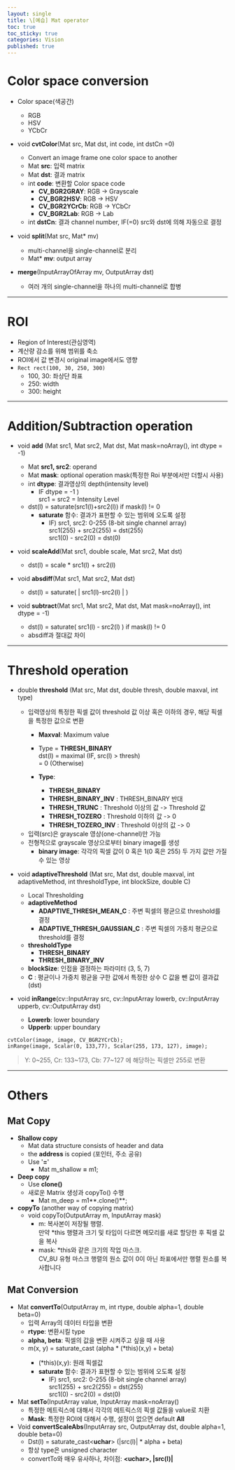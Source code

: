 ```yaml
---
layout: single
title: \[예습] Mat operator
toc: true
toc_sticky: true
categories: Vision
published: true
---
```


# Color space conversion

* Color space(색공간)
    * RGB
    * HSV
    * YCbCr
* void **cvtColor**(Mat src, Mat dst, int code, int dstCn =0)
    * Convert an image frame one color space to another
    * Mat **src**: 입력 matrix
    * Mat **dst**: 결과 matrix
    * int **code**: 변환할 Color space code
        * **CV_BGR2GRAY**: RGB -> Grayscale
        * **CV_BGR2HSV**: RGB -> HSV
        * **CV_BGR2YCrCb**: RGB -> YCbCr
        * **CV_BGR2Lab**: RGB -> Lab
    * int **dstCn**: 결과 channel number, IF(=0) src와 dst에 의해 자동으로 결정

* void **split**(Mat src, Mat* mv)
    * multi-channel을 single-channel로 분리
    * Mat* **mv**: output array

* **merge**(InputArrayOfArray mv, OutputArray dst)
    * 여러 개의 single-channel을 하나의 multi-channel로 합병

---------

# ROI
* Region of Interest(관심영역)
* 계산량 감소를 위해 범위를 축소
* ROI에서 값 변경시 original image에서도 영향
* ```Rect rect(100, 30, 250, 300)```
    * 100, 30: 좌상단 좌표
    * 250: width
    * 300: height

---------

# Addition/Subtraction operation
* void **add** (Mat src1, Mat src2, Mat dst, Mat mask=noArray(), int dtype = -1)
    * Mat **src1, src2**: operand
    * Mat **mask**: optional operation mask(특정한 Roi 부분에서만 더할시 사용)
    * int **dtype**: 결과영상의 depth(intensity level)
        * IF dtype = -1 )<br/>
          src1 = src2 = Intensity Level
    * dst(l) = saturate(src1(l)+src2(l)) if mask(l) != 0
        * **saturate** 함수: 결과가 표현할 수 있는 범위에 오도록 설정
            * IF) src1, src2: 0-255 (8-bit single channel array)
             <br/>src1(255) + src2(255) = dst(255)
             <br/>src1(0) - src2(0) = dst(0)


* void **scaleAdd**(Mat src1, double scale, Mat src2, Mat dst)
    * dst(l) = scale * src1(l) + src2(l)
* void **absdiff**(Mat src1, Mat src2, Mat dst)
    * dst(l) = saturate( &#124; src1(l)-src2(l) &#124; )
* void **subtract**(Mat src1, Mat src2, Mat dst, Mat mask=noArray(), int dtype = -1)
    * dst(l) = saturate( src1(l) - src2(l) ) if mask(l) != 0
    * absdiff과 절대값 차이

---------

# Threshold operation
* double **threshold** (Mat src, Mat dst, double thresh, double maxval, int type)
    * 입력영상의 특정한 픽셀 값이 threshold 값 이상 혹은 이하의 경우, 해당 픽셀을 특정한 값으로 변환
        * **Maxval**: Maximum value
	    * Type = **THRESH_BINARY**<br/>
	   	dst(l) = maximal (IF, src(l) > thresh)<br/>
                     = 0 (Otherwise)
                     
        * **Type**: 
            * **THRESH_BINARY**
            * **THRESH_BINARY_INV** :  THRESH_BINARY 반대
            * **THRESH_TRUNC** : Threshold 이상의 값 -> Threshold 값
            * **THRESH_TOZERO** : Threshold 이하의 값 -> 0
            * **THRESH_TOZERO_INV** : Threshold 이상의 값 -> 0
    * 입력(src)은 grayscale 영상(one-channel)만 가능
    * 전형적으로 grayscale 영상으로부터 binary image를 생성
        * **binary image**: 각각의 픽셀 값이 0 혹은 1(0 혹은 255) 두 가지 값만 가질 수 있는 영상

* void **adaptiveThreshold** (Mat src, Mat dst, double maxval, int adaptiveMethod, int thresholdType, int blockSize, double C)
    * Local Thresholding
    * **adaptiveMethod**
        * **ADAPTIVE_THRESH_MEAN_C** : 주변 픽셀의 평균으로 threshold를 결정 
        * **ADAPTIVE_THRESH_GAUSSIAN_C** : 주변 픽셀의 가중치 평균으로 threshold를 결정
    * **thresholdType**
        * **THRESH_BINARY**
        * **THRESH_BINARY_INV**
    * **blockSize**: 인접을 결정하는 파라미터 (3, 5, 7) 
    * **C** : 평균이나 가중치 평균을 구한 값에서 특정한 상수 C 값을 뺀 값이 결과값(dst)

* void **inRange**(cv::InputArray src, cv::InputArray lowerb, cv::InputArray upperb, cv::OutputArray dst)
    * **Lowerb**: lower boundary
    * **Upperb**: upper boundary
```
cvtColor(image, image, CV_BGR2YCrCb);
inRange(image, Scalar(0, 133,77), Scalar(255, 173, 127), image);
```
>  Y: 0~255, Cr: 133~173, Cb: 77~127 에 해당하는 픽셀만 255로 변환

---------

# Others

## Mat Copy
* **Shallow copy**
    * Mat data structure consists of header and data
    * the **address** is copied (포인터, 주소 공유)
    * Use '**=**' 
         * Mat m_shallow **=** m1;
* **Deep copy**
    * Use **clone()** 
    * 새로운 Matrix 생성과 copyTo() 수행 
         * Mat m_deep = m1**.clone()**;
* **copyTo** (another way of copying matrix)
    * void copyTo(OutputArray m, InputArray mask)
        * m: 복사본이 저장될 행렬.<br/>만약 *this 행렬과 크기 및 타입이 다르면 메모리를 새로 할당한 후 픽셀 값을 복사
        * mask: *this와 같은 크기의 작업 마스크.<br/> CV_8U 유형
			마스크 행렬의 원소 값이 0이 아닌 좌표에서만 행렬 원소를 복사합니다

## Mat Conversion
* Mat **convertTo**(OutputArray m, int rtype, double alpha=1, double beta=0)
    * 입력 Array의 데이터 타입을 변환 
    * **rtype**: 변환시킬 type
    * **alpha, beta**: 픽셀의 값을 변환 시켜주고 싶을 때 사용
    * m(x, y) = saturate_cast<rType> (alpha * (*this)(x,y) + beta)
         * (*this)(x,y): 원래 픽셀값
         * **saturate** 함수: 결과가 표현할 수 있는 범위에 오도록 설정
            * IF) src1, src2: 0-255 (8-bit single channel array)
             <br/>src1(255) + src2(255) = dst(255)
             <br/>src1(0) - src2(0) = dst(0)
* Mat **setTo**(InputArray value, InputArray mask=noArray()
    * 특정한 메트릭스에 대해서 각각의 메트릭스의 픽셀 값들을 value로 치환
    * **Mask**: 특정한 ROI에 대해서 수행, 설정이 없으면 default **All**
* Void **convertScaleAbs**(InputArray src, OutputArray dst, double alpha=1, double beta=0)
    * Dst(l) = saturate_cast<**uchar**> (&#124;src(l)&#124; * alpha + beta)
    * 항상 type은 unsigned character
    * convertTo와 매우 유사하나, 차이점: **&#60;uchar&#62;, &#124;src(l)&#124;**
 
